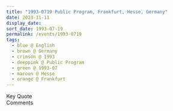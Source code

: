 ```yaml
---
title: "1993-0719 Public Program, Frankfurt, Hesse, Germany"
date: 2023-11-11
display_date: 
sort_date: 1993-07-19
permalink: /events/1993-0719
tags:
  - blue @ English
  - brown @ Germany
  - crimson @ 1993
  - deeppink @ Public Program
  - green @ 1993-07
  - maroon @ Hesse
  - orange @ Frankfurt
---
```


<wave-list>
  <list-title color="green" width="75">Key Quote</list-title>
  <list-item color="BlanchedAlmond"  width="200"></list-item>
  <list-item color="Lavender"></list-item>
  <list-item color="BlanchedAlmond"></list-item>
</wave-list>

<br>

<wave-list>
  <list-title color="green" width="75">Comments</list-title>
  <list-item color="BlanchedAlmond"  width="200"></list-item>
  <list-item color="Lavender"></list-item>
  <list-item color="BlanchedAlmond"></list-item>
</wave-list>